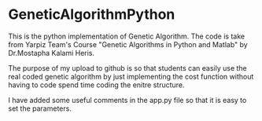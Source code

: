 # GeneticAlgorithmPython
This is the python implementation of Genetic Algorithm.
The code is take from Yarpiz Team's Course "Genetic Algorithms in Python and Matlab" by Dr.Mostapha Kalami Heris.

The purpose of my upload to github is so that students can easily use the real coded genetic algorithm by just implementing the cost function without having to code spend time coding the enitre structure.

I have added some useful comments in the app.py file so that it is easy to set the parameters.